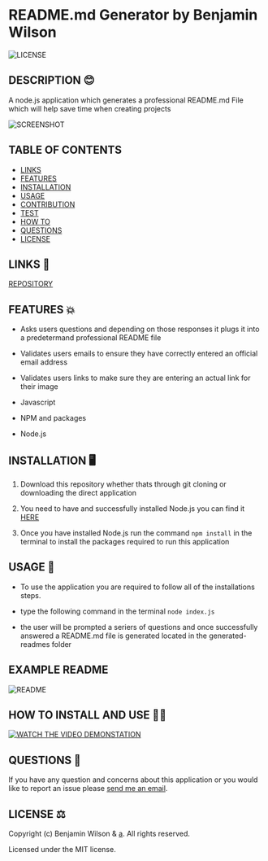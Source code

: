 # README.md Generator by Benjamin Wilson

![LICENSE](https://img.shields.io/github/license/MarketingPlus/readme-generator)

## DESCRIPTION 😊

A node.js application which generates a professional README.md File which will help save time when creating projects

![SCREENSHOT](https://user-images.githubusercontent.com/77607177/116782821-aef1d000-aace-11eb-90a0-742302d0776a.PNG)

## TABLE OF CONTENTS

- [LINKS](#links)
- [FEATURES](#features)
- [INSTALLATION](#installation)
- [USAGE](#usage)
- [CONTRIBUTION](#contribution)
- [TEST](#test)
- [HOW TO](#howto)
- [QUESTIONS](#questions)
- [LICENSE](#license)

<a name="links"></a>

## LINKS 🔗

[REPOSITORY](https://github.com/MarketingPlus/readme-geneator)

<a name="features"></a>

## FEATURES 💥

- Asks users questions and depending on those responses it plugs it into a predetermand professional README file

- Validates users emails to ensure they have correctly entered an official email address

- Validates users links to make sure they are entering an actual link for their image

- Javascript

- NPM and packages

- Node.js

<a name="installation"></a>

## INSTALLATION 🖥️

1. Download this repository whether thats through git cloning or downloading the direct application

2. You need to have and successfully installed Node.js you can find it [HERE](https://nodejs.org/en/)

3. Once you have installed Node.js run the command `npm install` in the terminal to install the packages required to run this application

<a name="usage"></a>

## USAGE 📄

- To use the application you are required to follow all of the installations steps.

- type the following command in the terminal `node index.js`

- the user will be prompted a seriers of questions and once successfully answered a README.md file is generated located in the generated-readmes folder

## EXAMPLE README

![README](https://user-images.githubusercontent.com/77607177/116784624-94245900-aad8-11eb-9cad-e8788b309a3c.PNG)

<a name="howto"></a>

## HOW TO INSTALL AND USE 👨‍💻

[![WATCH THE VIDEO DEMONSTATION](https://user-images.githubusercontent.com/77607177/116783743-d008ef80-aad3-11eb-81b0-2518f97816e5.png)](https://drive.google.com/file/d/1ZlPFygXo9IyZCIF1PWXF6NlyFHbv0zE2/view?usp=sharing)

<a name="questions"></a>

## QUESTIONS 📧

If you have any question and concerns about this application or you would like to report an issue please [send me an email](mailto:benmarketingplus@gmail.com).

<a name="license"></a>

## LICENSE ⚖️

Copyright (c) Benjamin Wilson & [a](https://github.com/MarketingPlus). All rights reserved.

Licensed under the MIT license.

